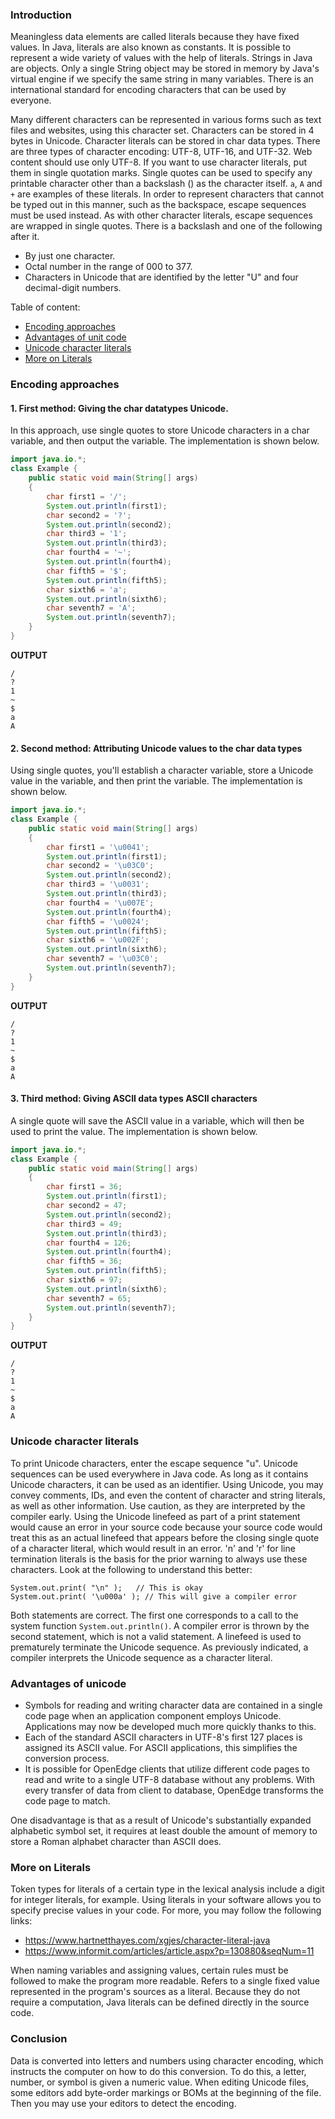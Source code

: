 ### Introduction
Meaningless data elements are called literals because they have fixed values. In Java, literals are also known as constants. It is possible to represent a wide variety of values with the help of literals. Strings in Java are objects.
Only a single String object may be stored in memory by Java's virtual engine if we specify the same string in many variables.
There is an international standard for encoding characters that can be used by everyone. 

Many different characters can be represented in various forms such as text files and websites, using this character set. Characters can be stored in 4 bytes in Unicode. Character literals can be stored in char data types. There are three types of character encoding: UTF-8, UTF-16, and UTF-32. Web content should use only UTF-8.
If you want to use character literals, put them in single quotation marks.
Single quotes can be used to specify any printable character other than a backslash (\) as the character itself. `a`, `A` and `+` are examples of these literals.
In order to represent characters that cannot be typed out in this manner, such as the backspace, escape sequences must be used instead. As with other character literals, escape sequences are wrapped in single quotes.
There is a backslash and one of the following after it.
- By just one character.
- Octal number in the range of 000 to 377.
- Characters in Unicode that are identified by the letter "U" and four decimal-digit numbers.

Table of content:
- [Encoding approaches](#encoding-approaches)
- [Advantages of unit code](#advantages-of-unit-code)
- [Unicode character literals](#unicode-character-literals)
- [More on Literals](#more-on-literals)

### Encoding approaches
#### 1. First method: Giving the char datatypes Unicode.

In this approach, use single quotes to store Unicode characters in a char variable, and then output the variable. The implementation is shown below.
```Java
import java.io.*;
class Example {
    public static void main(String[] args)
    {
        char first1 = '/';
        System.out.println(first1);
        char second2 = '?';
        System.out.println(second2);
        char third3 = '1';
        System.out.println(third3);
        char fourth4 = '~';
        System.out.println(fourth4);
        char fifth5 = '$';
        System.out.println(fifth5);
        char sixth6 = 'a';
        System.out.println(sixth6);
        char seventh7 = 'A';
        System.out.println(seventh7);
    }
}
```
**OUTPUT**
```
/
?
1
~
$
a
A
```
#### 2. Second method: Attributing Unicode values to the char data types

Using single quotes, you'll establish a character variable, store a Unicode value in the variable, and then print the variable.
The implementation is shown below.
```Java
import java.io.*;
class Example {
    public static void main(String[] args)
    {       
        char first1 = '\u0041';
        System.out.println(first1);
        char second2 = '\u03C0';
        System.out.println(second2);
        char third3 = '\u0031';
        System.out.println(third3);
        char fourth4 = '\u007E';
        System.out.println(fourth4);
        char fifth5 = '\u0024';
        System.out.println(fifth5);
        char sixth6 = '\u002F';
        System.out.println(sixth6);
        char seventh7 = '\u03C0';
        System.out.println(seventh7);
    }
}
```
**OUTPUT**
```
/
?
1
~
$
a
A
```
#### 3. Third method: Giving ASCII data types ASCII characters

A single quote will save the ASCII value in a variable, which will then be used to print the value. The implementation is shown below.
```Java
import java.io.*;
class Example {
    public static void main(String[] args)
    {
        char first1 = 36;
        System.out.println(first1);
        char second2 = 47;
        System.out.println(second2);
        char third3 = 49;
        System.out.println(third3);
        char fourth4 = 126;
        System.out.println(fourth4);
        char fifth5 = 36;
        System.out.println(fifth5);
        char sixth6 = 97;
        System.out.println(sixth6);
        char seventh7 = 65;
        System.out.println(seventh7);
    }
}
```
**OUTPUT**
```
/
?
1
~
$
a
A
```
### Unicode character literals
To print Unicode characters, enter the escape sequence "u".
Unicode sequences can be used everywhere in Java code. As long as it contains Unicode characters, it can be used as an identifier. Using Unicode, you may convey comments, IDs, and even the content of character and string literals, as well as other information. Use caution, as they are interpreted by the compiler early. Using the Unicode linefeed as part of a print statement would cause an error in your source code because your source code would treat this as an actual linefeed that appears before the closing single quote of a character literal, which would result in an error. 'n' and 'r' for line termination literals is the basis for the prior warning to always use these characters.
Look at the following to understand this better:
```
System.out.print( "\n" );   // This is okay
System.out.print( '\u000a' ); // This will give a compiler error
```
Both statements are correct. The first one corresponds to a call to the system function `System.out.println()`. A compiler error is thrown by the second statement, which is not a valid statement. A linefeed is used to prematurely terminate the Unicode sequence. As previously indicated, a compiler interprets the Unicode sequence as a character literal.
### Advantages of unicode
- Symbols for reading and writing character data are contained in a single code page when an application component employs Unicode. Applications may now be developed much more quickly thanks to this.
- Each of the standard ASCII characters in UTF-8's first 127 places is assigned its ASCII value. For ASCII applications, this simplifies the conversion process.
- It is possible for OpenEdge clients that utilize different code pages to read and write to a single UTF-8 database without any problems. With every transfer of data from client to database, OpenEdge transforms the code page to match.

One disadvantage is that as a result of Unicode's substantially expanded alphabetic symbol set, it requires at least double the amount of memory to store a Roman alphabet character than ASCII does.
### More on Literals 
Token types for literals of a certain type in the lexical analysis include a digit for integer literals, for example. Using literals in your software allows you to specify precise values in your code.
For more, you may follow the following links: 
- https://www.hartnetthayes.com/xgjes/character-literal-java
- https://www.informit.com/articles/article.aspx?p=130880&seqNum=11

When naming variables and assigning values, certain rules must be followed to make the program more readable. Refers to a single fixed value represented in the program's sources as a literal. Because they do not require a computation, Java literals can be defined directly in the source code.
### Conclusion
Data is converted into letters and numbers using character encoding, which instructs the computer on how to do this conversion. To do this, a letter, number, or symbol is given a numeric value. When editing Unicode files, some editors add byte-order markings or BOMs at the beginning of the file. Then you may use your editors to detect the encoding.

